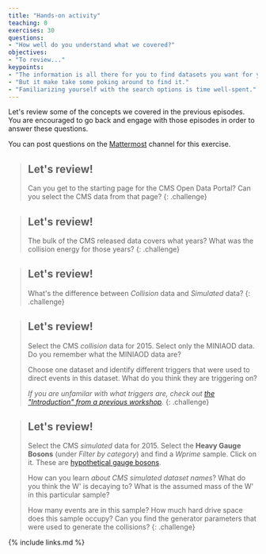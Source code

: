 ```yaml
---
title: "Hands-on activity"
teaching: 0
exercises: 30
questions:
- "How well do you understand what we covered?"
objectives:
- "To review..."
keypoints:
- "The information is all there for you to find datasets you want for your analysis."
- "But it make take some poking around to find it."
- "Familiarizing yourself with the search options is time well-spent."
---
```


Let's review some of the concepts we covered in the previous episodes. You are encouraged
to go back and engage with those episodes in order to answer these questions. 

You can post questions on the [Mattermost](https://mattermost.web.cern.ch/cmsodws2023/channels/datasets-pre-exercise) channel for this exercise. 

> ## Let's review! 
> Can you get to the starting page for the CMS Open Data Portal? Can you select
> the CMS data from that page? 
{: .challenge}

> ## Let's review! 
> The bulk of the CMS released data covers what years? What was the collision
energy for those years?
{: .challenge}

> ## Let's review!
> What's the difference between *Collision* data and *Simulated* data?
{: .challenge}

> ## Let's review!
> Select the CMS *collision* data for 2015. Select only the MINIAOD data. Do you remember what the MINIAOD data are?
>
> Choose one dataset and identify different triggers that were used to direct events in this dataset. What do you think they are triggering on? 
>
> *If you are unfamilar with what triggers are, check out [the "Introduction" from a previous workshop](https://cms-opendata-workshop.github.io/workshop2022-lesson-trigger/).*
{: .challenge}

> ## Let's review!
> Select the CMS *simulated* data for 2015. Select the **Heavy Gauge Bosons** (under *Filter by category*) and
find a *Wprime* sample. Click on it. These are 
[hypothetical gauge bosons](https://en.wikipedia.org/wiki/W%E2%80%B2_and_Z%E2%80%B2_bosons).
>
> How can you learn *about CMS simulated dataset names*? What do you think the W' is decaying to? 
What is the assumed mass of the W' in this particular sample?
>
> How many events are in this sample? How much hard drive space does this sample occupy? Can you find the generator parameters that were used to generate the collisions?
{: .challenge}


{% include links.md %}
